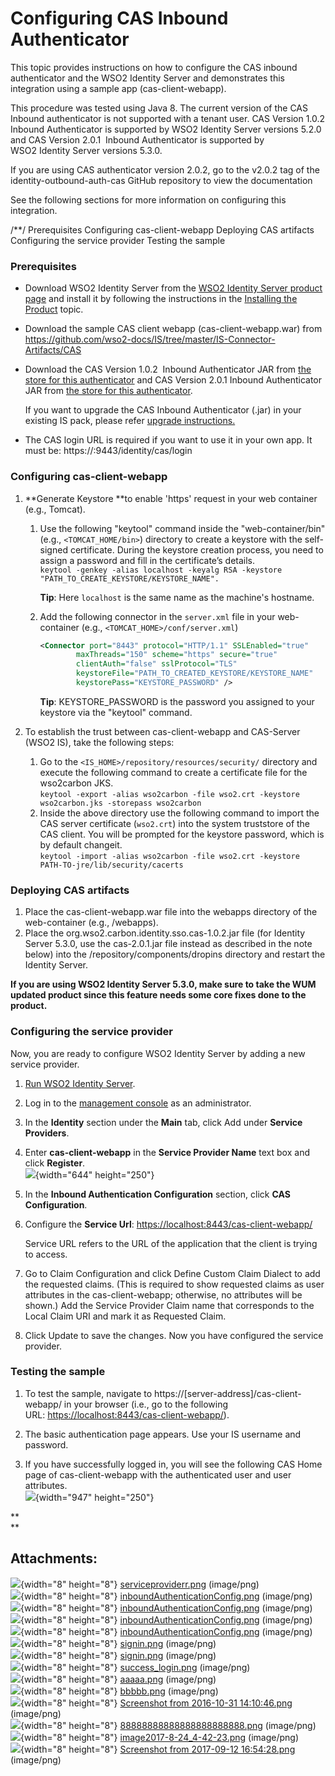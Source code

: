 # Configuring CAS Inbound Authenticator

This topic provides instructions on how to configure the CAS inbound
authenticator and the WSO2 Identity Server and demonstrates this
integration using a sample app (cas-client-webapp). 

This procedure was tested using Java 8. The current version of the CAS
Inbound authenticator is not supported with a tenant user. CAS Version
1.0.2 Inbound Authenticator is supported by WSO2 Identity Server
versions 5.2.0 and CAS Version 2.0.1  Inbound Authenticator is supported
by WSO2 Identity Server versions 5.3.0.

If you are using CAS authenticator version 2.0.2, go to the v2.0.2 tag
of the identity-outbound-auth-cas GitHub repository to view the
documentation

  

See the following sections for more information on configuring this
integration.

/\*\*/ Prerequisites Configuring cas-client-webapp Deploying CAS
artifacts Configuring the service provider Testing the sample

### **Prerequisites**

-   Download WSO2 Identity Server from the [WSO2 Identity Server product
    page](http://wso2.com/products/identity-server) and install it by
    following the instructions in the [Installing the
    Product](https://docs.wso2.com/display/IS520/Installing+the+Product)
    topic.

-   Download the sample CAS client webapp (cas-client-webapp.war) from
    <https://github.com/wso2-docs/IS/tree/master/IS-Connector-Artifacts/CAS>

-   Download the CAS Version 1.0.2  Inbound Authenticator JAR from [the
    store for this
    authenticator](https://store.wso2.com/store/assets/isconnector/details/593aac68-3139-425c-b9ca-f66a65a0917a)
    and CAS Version 2.0.1 Inbound Authenticator JAR from [the store for
    this
    authenticator](https://store.wso2.com/store/assets/isconnector/details/593aac68-3139-425c-b9ca-f66a65a0917a).

    If you want to upgrade the CAS Inbound Authenticator (.jar) in your
    existing IS pack, please refer [upgrade
    instructions.](https://docs.wso2.com/display/ISCONNECTORS/Authenticator+Upgrade+Instructions)

-   The CAS login URL is required if you want to use it in your own app.
    It must be: https://:9443/identity/cas/login

### **Configuring cas-client-webapp**

1.  **Generate Keystore **to enable 'https' request in your web
    container (e.g., Tomcat).
    1.  Use the following "keytool" command inside the
        "web-container/bin" (e.g., `<TOMCAT_HOME/bin>`) directory to
        create a keystore with the self-signed certificate. During the
        keystore creation process, you need to assign a password and
        fill in the certificate’s details.  
        `keytool -genkey -alias localhost -keyalg RSA -keystore "PATH_TO_CREATE_KEYSTORE/KEYSTORE_NAME".`

        **Tip**: Here `localhost` is the same name as the machine's
        hostname.

    2.  Add the following connector in the `server.xml` file in your
        web-container (e.g., `<TOMCAT_HOME>/conf/server.xml`)

        ``` xml
        <Connector port="8443" protocol="HTTP/1.1" SSLEnabled="true"
                maxThreads="150" scheme="https" secure="true"
                clientAuth="false" sslProtocol="TLS"
                keystoreFile="PATH_TO_CREATED_KEYSTORE/KEYSTORE_NAME"
                keystorePass="KEYSTORE_PASSWORD" />
        ```

        **Tip**: KEYSTORE\_PASSWORD is the password you assigned to your
        keystore via the "keytool" command.

2.  To establish the trust between cas-client-webapp and CAS-Server
    (WSO2 IS), take the following steps:
    1.  Go to the `<IS_HOME>/repository/resources/security/` directory
        and execute the following command to create a certificate file
        for the wso2carbon JKS.  
        `keytool -export -alias wso2carbon -file wso2.crt -keystore wso2carbon.jks -storepass wso2carbon`
    2.  Inside the above directory use the following command to import
        the CAS server certificate (`wso2.crt`) into the system
        truststore of the CAS client. You will be prompted for the
        keystore password, which is by default changeit.  
        `keytool -import -alias wso2carbon -file wso2.crt -keystore PATH-TO-jre/lib/security/cacerts`

### **Deploying CAS artifacts**

1.  Place the cas-client-webapp.war file into the webapps directory of
    the web-container (e.g., /webapps).
2.  Place the org.wso2.carbon.identity.sso.cas-1.0.2.jar file (for
    Identity Server 5.3.0, use the cas-2.0.1.jar file instead as
    described in the note below) into the /repository/components/dropins
    directory and restart the Identity Server.

**If you are using WSO2 Identity Server 5.3.0, make sure to take the WUM
updated product since this feature needs some core fixes done to the
product.**

  

### Configuring the service provider

Now, you are ready to configure WSO2 Identity Server by adding a new
service provider.

1.  [Run WSO2 Identity
    Server](https://docs.wso2.com/display/IS530/Running+the+Product).
2.  Log in to the [management
    console](https://docs.wso2.com/display/IS530/Getting+Started+with+the+Management+Console)
    as an administrator.
3.  In the **Identity** section under the **Main** tab, click Add under
    **Service Providers**.

4.  Enter **cas-client-webapp** in the **Service Provider Name** text
    box and click **Register**.  
    ![](attachments/57005726/57008598.png){width="644" height="250"}

5.  In the **Inbound Authentication Configuration** section, click **CAS
    Configuration**.

6.  Configure the **Service
    Url**: [https://localhost:8443/cas-client-webapp/](https://localhost:8080/cas-sample-java-webapp/)  

    Service URL refers to the URL of the application that the client is
    trying to access.

7.  Go to Claim Configuration and click Define Custom Claim Dialect to
    add the requested claims. (This is required to show requested claims
    as user attributes in the cas-client-webapp; otherwise, no
    attributes will be shown.) Add the Service Provider Claim name that
    corresponds to the Local Claim URI and mark it as Requested Claim.

8.  Click Update to save the changes. Now you have configured the
    service provider.

### Testing the sample

1.  To test the sample, navigate to
    https://\[server-address\]/cas-client-webapp/ in your browser (i.e.,
    go to the following
    URL: <https://localhost:8443/cas-client-webapp/>).
2.  The basic authentication page appears. Use your IS username and
    password.  
      
3.  If you have successfully logged in, you will see the following CAS
    Home page of cas-client-webapp with the authenticated user and user
    attributes.  
    ![](attachments/57005726/57739209.png){width="947" height="250"}  

**  
**

## Attachments:

![](images/icons/bullet_blue.gif){width="8" height="8"}
[serviceproviderr.png](attachments/57005726/57006805.png) (image/png)  
![](images/icons/bullet_blue.gif){width="8" height="8"}
[inboundAuthenticationConfig.png](attachments/57005726/57006807.png)
(image/png)  
![](images/icons/bullet_blue.gif){width="8" height="8"}
[inboundAuthenticationConfig.png](attachments/57005726/57006808.png)
(image/png)  
![](images/icons/bullet_blue.gif){width="8" height="8"}
[inboundAuthenticationConfig.png](attachments/57005726/57006809.png)
(image/png)  
![](images/icons/bullet_blue.gif){width="8" height="8"}
[inboundAuthenticationConfig.png](attachments/57005726/57006806.png)
(image/png)  
![](images/icons/bullet_blue.gif){width="8" height="8"}
[signin.png](attachments/57005726/57006856.png) (image/png)  
![](images/icons/bullet_blue.gif){width="8" height="8"}
[signin.png](attachments/57005726/57006853.png) (image/png)  
![](images/icons/bullet_blue.gif){width="8" height="8"}
[success\_login.png](attachments/57005726/57006859.png) (image/png)  
![](images/icons/bullet_blue.gif){width="8" height="8"}
[aaaaa.png](attachments/57005726/57008598.png) (image/png)  
![](images/icons/bullet_blue.gif){width="8" height="8"}
[bbbbb.png](attachments/57005726/57008599.png) (image/png)  
![](images/icons/bullet_blue.gif){width="8" height="8"} [Screenshot from
2016-10-31 14:10:46.png](attachments/57005726/57737891.png)
(image/png)  
![](images/icons/bullet_blue.gif){width="8" height="8"}
[88888888888888888888888.png](attachments/57005726/57739209.png)
(image/png)  
![](images/icons/bullet_blue.gif){width="8" height="8"}
[image2017-8-24\_4-42-23.png](attachments/57005726/68710333.png)
(image/png)  
![](images/icons/bullet_blue.gif){width="8" height="8"} [Screenshot from
2017-09-12 16:54:28.png](attachments/57005726/72418344.png)
(image/png)  
